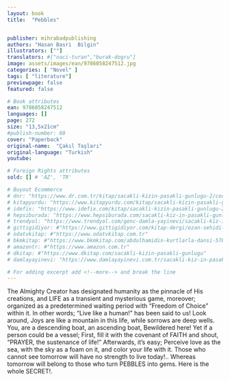 ```yaml
---
layout: book
title:  "Pebbles"


publisher: mihrabadpublishing
authors: "Hasan Basri  Bilgin"
illustrators: [""]
translators: #["naci-turan","burak-dogru"]
image: assets/images/ean/9786058247512.jpg
categories: [ "Novel" ]
tags: [ "literature"]
previewpage: false
featured: false

# Book attributes
ean: 9786058247512
languages: []
page: 272
size: "13,5x21cm"
#publish-number: 60
cover: "Paperback"
original-name:  "Çakıl Taşları"
original-language: "Turkish"
youtube:

# Foreign Rights attributes
sold: [] # 'AZ', 'TR'

# Buyout Ecommerce
# dnr: "https://www.dr.com.tr/kitap/sacakli-kizin-pasakli-gunlugu-2/cocuk-ve-genclik/genclik-10-yas/roman-oyku/urunno=0001893059001"
# kitapyurdu: "https://www.kitapyurdu.com/kitap/sacakli-kizin-pasakli-gunlugu-2-/560122.html&filter_name=Sa%C3%A7akl%C4%B1+K%C4%B1z%27%C4%B1n+Pasakl%C4%B1+G%C3%BCnl%C3%BC%C4%9F%C3%BC+2"
# idefix: "https://www.idefix.com/kitap/sacakli-kizin-pasakli-gunlugu-2/cocuk-ve-genclik/genclik-10-yas/roman-oyku/urunno=0001893059001"
# hepsiburada: "https://www.hepsiburada.com/sacakli-kiz-in-pasakli-gunlugu-2-damla-yayinevi-p-HBV000012ER86"
# trendyol: "https://www.trendyol.com/genc-damla-yayinevi/sacakli-kiz-in-pasakli-gunlugu-2-p-54825777"
# gittigidiyor: #"https://www.gittigidiyor.com/kitap-dergi/ezan-sehidi-adnan-menderes_pdp_732728793"
# odatvkitap: #"https://www.odatvkitap.com.tr"
# bkmkitap: #"https://www.bkmkitap.com/abdulhamidin-kurtlarla-dansi-578226"
# amazontr: #"https://www.amazon.com.tr"
# dkitap: #"https://www.dkitap.com/sacakli-kizin-pasakli-gunlugu"
# damlayayinevi: "https://www.damlayayinevi.com.tr/sacakli-kiz-in-pasakli-gunlugu-2-bu-iste-bi-terslik-var"

# For adding excerpt add <!--more--> and break the line
---
```

The Almighty Creator has designated humanity
as the pinnacle of His creations, and LIFE as a
transient and mysterious game, moreover; organized as a predetermined waiting period with
“Freedom of Choice” within it. In other words; “Live
like a human!” has been said to us! Look around,
Joys are like a mountain in this life, while sorrows
are deep wells. You, are a descending boat, an
ascending boat, Bewildered here! Yet if a person
could be a vessel; First, fill it with the covenant of
FAITH and shout, “PRAYER, the sustenance of
life!” Afterwards, it’s easy; Perceive love as the
sea, with the sky as a foam on it, and color your life
with it. Those who cannot see tomorrow will have
no strength to live today!.. Whereas tomorrow will
belong to those who turn PEBBLES into gems.
Here is the whole SECRET!.
<!--more--> 

